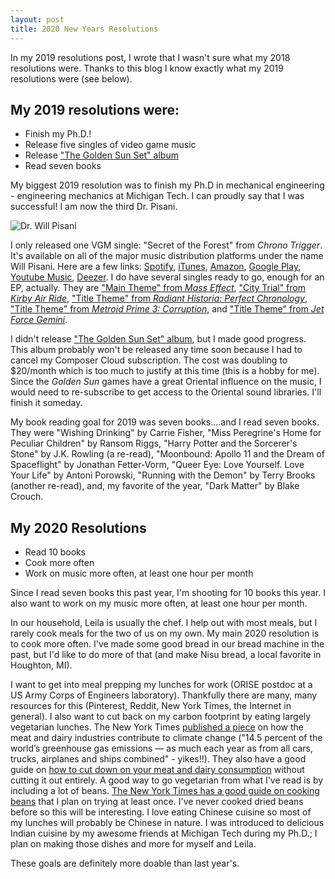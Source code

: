 ```yaml
---
layout: post
title: 2020 New Years Resolutions
---
```


In my 2019 resolutions post, I wrote that I wasn't sure what my 2018 resolutions were. Thanks to this blog I know exactly what my 2019 resolutions were (see below).


## My 2019 resolutions were:
* Finish my Ph.D.!
* Release five singles of video game music
* Release ["The Golden Sun Set" album](../The-Golden-Sun-Set/)
* Read seven books

My biggest 2019 resolution was to finish my Ph.D in mechanical engineering - engineering mechanics at Michigan Tech. I can proudly say that I was successful! I am now the third Dr. Pisani.

<img src="https://pisanifamily.info/will/Pictures/Will_Pisani_PhD.png" class="w3-round" alt="Dr. Will Pisani">

I only released one VGM single: "Secret of the Forest" from *Chrono Trigger*. It's available on all of the major music distribution platforms under the name Will Pisani. Here are a few links:  <a href="https://open.spotify.com/album/0bH15SPk9Tb3G635lHKU1x">Spotify</a>, <a href="https://itunes.apple.com/us/album/secret-of-the-forest-from-chrono-trigger-single/1449309810?ign-mpt=uo%3D4">iTunes</a>, <a href="https://www.amazon.com/dp/B07MCMTFVP">Amazon</a>, <a href="https://play.google.com/store/music/album/Will_Pisani_Secret_of_the_Forest_From_Chrono_Trigg?id=Bg5ubanzwil5jfbgocbksu6mefi">Google Play</a>, <a href="https://music.youtube.com/watch?v=aZlAx71Sa9c&list=RDAMVMaZlAx71Sa9c">Youtube Music</a>, <a href="https://www.deezer.com/us/album/84145192?utm_source=deezer&utm_content=album-84145192&utm_term=0_1547263200&utm_medium=web">Deezer</a>. I do have several singles ready to go, enough for an EP, actually. They are ["Main Theme" from *Mass Effect*](https://soundcloud.com/willpisani/mass-effect-main-theme-v11), ["City Trial" from *Kirby Air Ride*](https://soundcloud.com/willpisani/kirby-air-ride-city-trial-v10), ["Title Theme" from *Radiant Historia: Perfect Chronology*](https://soundcloud.com/willpisani/radiant-historia-from-radiant-historia-perfect-chronology-v1), ["Title Theme" from *Metroid Prime 3: Corruption*](https://soundcloud.com/willpisani/metroid-prime-3-corruption-1), and ["Title Theme" from *Jet Force Gemini*](https://soundcloud.com/willpisani/title-theme-jet-force-gemini-v1).

I didn't release ["The Golden Sun Set" album](../The-Golden-Sun-Set/), but I made good progress. This album probably won't be released any time soon because I had to cancel my Composer Cloud subscription. The cost was doubling to $20/month which is too much to justify at this time (this is a hobby for me). Since the *Golden Sun* games have a great Oriental influence on the music, I would need to re-subscribe to get access to the Oriental sound libraries. I'll finish it someday. 
  
My book reading goal for 2019 was seven books....and I read seven books. They were "Wishing Drinking" by Carrie Fisher, "Miss Peregrine's Home for Peculiar Children" by Ransom Riggs, "Harry Potter and the Sorcerer's Stone" by J.K. Rowling (a re-read), "Moonbound: Apollo 11 and the Dream of Spaceflight" by Jonathan Fetter-Vorm, "Queer Eye: Love Yourself. Love Your Life" by Antoni Porowski, "Running with the Demon" by Terry Brooks (another re-read), and, my favorite of the year, "Dark Matter" by Blake Crouch.

## My 2020 Resolutions
* Read 10 books
* Cook more often
* Work on music more often, at least one hour per month

Since I read seven books this past year, I'm shooting for 10 books this year. I also want to work on my music more often, at least one hour per month. 

In our household, Leila is usually the chef. I help out with most meals, but I rarely cook meals for the two of us on my own. My main 2020 resolution is to cook more often. I've made some good bread in our bread machine in the past, but I'd like to do more of that (and make Nisu bread, a local favorite in Houghton, MI). 

I want to get into meal prepping my lunches for work (ORISE postdoc at a US Army Corps of Engineers laboratory). Thankfully there are many, many resources for this (Pinterest, Reddit, New York Times, the Internet in general). I also want to cut back on my carbon footprint by eating largely vegetarian lunches. The New York Times [published a piece](https://www.nytimes.com/interactive/2019/04/30/dining/climate-change-food-eating-habits.html) on how the meat and dairy industries contribute to climate change ("14.5 percent of the world’s greenhouse gas emissions — as much each year as from all cars, trucks, airplanes and ships combined" - yikes!!). They also have a good guide on [how to cut down on your meat and dairy consumption](https://www.nytimes.com/2019/12/31/dining/flexitarian-eating-less-meat.html?action=click&module=Editors%20Picks&pgtype=Homepage) without cutting it out entirely.  A good way to go vegetarian from what I've read is by including a lot of beans. [The New York Times has a good guide on cooking beans](https://cooking.nytimes.com/guides/21-how-to-cook-beans) that I plan on trying at least once. I've never cooked dried beans before so this will be interesting. I love eating Chinese cuisine so most of my lunches will probably be Chinese in nature. I was introduced to delicious Indian cuisine by my awesome friends at Michigan Tech during my Ph.D.; I plan on making those dishes and more for myself and Leila. 

These goals are definitely more doable than last year's.

